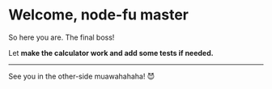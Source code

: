 # Welcome, node-fu master

So here you are. The final boss!

Let **make the calculator work and add some tests if needed.**

---
See you in the other-side muawahahaha! :smiling_imp:
